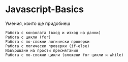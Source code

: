 # Javascript-Basics


Умения, които ще придобиеш

    Работа с конзолата (вход и изход на данни)
    Работа с цикли (for)
    Работа с по-сложни логически проверки
    Работа с логически проверки (if-else)
    Извършване на прости пресмятания
    Работа с по-сложни цикли (вложени for цикли и while)
